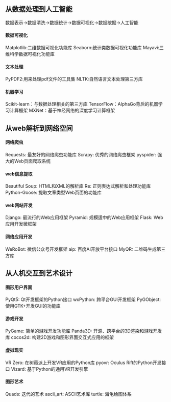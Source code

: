 ## 从数据处理到人工智能
数据表示->数据清洗->数据统计->数据可视化->数据挖掘->人工智能

#### 数据可视化
Matplotlib:二维数据可视化功能库
Seaborn:统计类数据可视化功能库
Mayavi:三维科学数据可视化功能库

#### 文本处理
PyPDF2:用来处理pdf文件的工具集
NLTK:自然语言文本处理第三方库

#### 机器学习
Scikit-learn：与数据处理相关的第三方库
TensorFlow：AlphaGo背后的机器学习计算框架
MXNet：基于神经网络的深度学习计算框架

## 从web解析到网络空间
#### 网络爬虫
Requests: 最友好的网络爬虫功能库
Scrapy: 优秀的网络爬虫框架
pyspider: 强大的Web页面爬取系统

#### web信息提取
Beautiful Soup: HTML和XML的解析库
Re: 正则表达式解析和处理功能库
Python-Goose: 提取文章类型Web页面的功能库

#### web网站开发
Django: 最流行的Web应用框架
Pyramid: 规模适中的Web应用框架
Flask: Web应用开发微框架

#### 网络应用开发
WeRoBot: 微信公众号开发框架
aip: 百度AI开放平台接口
MyQR: 二维码生成第三方库

## 从人机交互到艺术设计
#### 图形用户界面
PyQt5: Qt开发框架的Python接口
wxPython: 跨平台GUI开发框架
PyGObject: 使用GTK+开发GUI的功能库

#### 游戏开发
PyGame: 简单的游戏开发功能库
Panda3D: 开源、跨平台的3D渲染和游戏开发库
cocos2d: 构建2D游戏和图形界面交互式应用的框架

#### 虚拟现实
VR Zero: 在树莓派上开发VR应用的Python库
pyovr: Oculus Rift的Python开发接口
Vizard: 基于Python的通用VR开发引擎

#### 图形艺术
Quads: 迭代的艺术
ascii_art: ASCII艺术库
turtle: 海龟绘图体系
